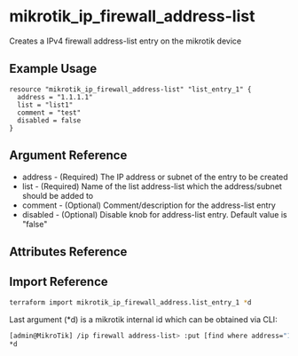 # mikrotik_ip_firewall_address-list

Creates a IPv4 firewall address-list entry on the mikrotik device

## Example Usage

```hcl
resource "mikrotik_ip_firewall_address-list" "list_entry_1" {
  address = "1.1.1.1"
  list = "list1"
  comment = "test"
  disabled = false
}
```

## Argument Reference

* address - (Required) The IP address or subnet of the entry to be created
* list - (Required) Name of the list address-list which the address/subnet should be added to
* comment - (Optional) Comment/description for the address-list entry
* disabled - (Optional) Disable knob for address-list entry. Default value is "false"

## Attributes Reference

## Import Reference

```bash
terraform import mikrotik_ip_firewall_address.list_entry_1 *d
```

Last argument (*d) is a mikrotik internal id which can be obtained via CLI:

```bash
[admin@MikroTik] /ip firewall address-list> :put [find where address="1.1.1.1"]
*d
```
